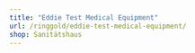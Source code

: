 ```yaml
---
title: "Eddie Test Medical Equipment"
url: /ringgold/eddie-test-medical-equipment/
shop: Sanitätshaus
---
```

